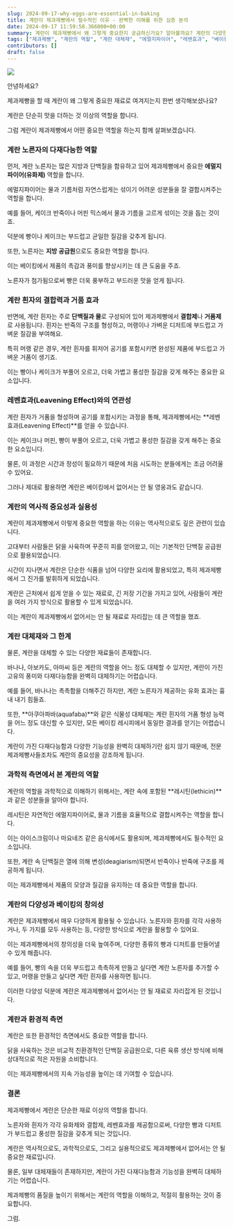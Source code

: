 ```yaml
---
slug: 2024-09-17-why-eggs-are-essential-in-baking
title: 계란이 제과제빵에서 필수적인 이유 - 완벽한 이해를 위한 심층 분석
date: 2024-09-17 11:59:58.366000+00:00
summary: 계란이 제과제빵에서 왜 그렇게 중요한지 궁금하신가요? 알아볼까요? 계란의 다양한 역할과 그 중요성에 대해 깊이 있게 설명해드립니다.
tags: ["제과제빵", "계란의 역할", "계란 대체재", "에멀지파이어", "레벤효과", "베이킹 과학"]
contributors: []
draft: false
---
```


![](https://blogger.googleusercontent.com/img/a/AVvXsEjvgAo4E5p2n25PTf9_TD6xyTi68VE91JqCqSgI5HMb9e_9N3hQm8GNhMPOBn8RxIFBGx_VS9uSLYkBPZUTX6JvCPrqlJgvXs4p570O2h3cdlLh1R2ZZVI-mjAQum51yXBP8f4UBR9LTj__m1RnHMu8sSa0_mIrIBQllHwCCsdcYaa15ti_ASS-7fS3oSU)

안녕하세요?

제과제빵을 할 때 계란이 왜 그렇게 중요한 재료로 여겨지는지 한번 생각해보셨나요?

계란은 단순히 맛을 더하는 것 이상의 역할을 합니다.

그럼 계란이 제과제빵에서 어떤 중요한 역할을 하는지 함께 살펴보겠습니다.

### 계란 노른자의 다재다능한 역할

먼저, 계란 노른자는 많은 지방과 단백질을 함유하고 있어 제과제빵에서 중요한 **에멀지파이어(유화제)** 역할을 합니다.

에멀지파이어는 물과 기름처럼 자연스럽게는 섞이기 어려운 성분들을 잘 결합시켜주는 역할을 합니다.

예를 들어, 케이크 반죽이나 머핀 믹스에서 물과 기름을 고르게 섞이는 것을 돕는 것이죠.

덕분에 빵이나 케이크는 부드럽고 균일한 질감을 갖추게 됩니다.

또한, 노른자는 **지방 공급원**으로도 중요한 역할을 합니다.

이는 베이킹에서 제품의 촉감과 풍미를 향상시키는 데 큰 도움을 주죠.

노른자가 첨가됨으로써 빵은 더욱 풍부하고 부드러운 맛을 얻게 됩니다. 

### 계란 흰자의 결합력과 거품 효과

반면에, 계란 흰자는 주로 **단백질과 물**로 구성되어 있어 제과제빵에서 **결합제**나 **거품제**로 사용됩니다. 흰자는 반죽의 구조를 형성하고, 머랭이나 가벼운 디저트에 부드럽고 가벼운 질감을 부여해요.

특히 머랭 같은 경우, 계란 흰자를 휘저어 공기를 포함시키면 완성된 제품에 부드럽고 가벼운 거품이 생기죠.

이는 빵이나 케이크가 부풀어 오르고, 더욱 가볍고 풍성한 질감을 갖게 해주는 중요한 요소입니다.

### 레벤효과(Leavening Effect)와의 연관성

계란 흰자가 거품을 형성하며 공기를 포함시키는 과정을 통해, 제과제빵에서는 **레벤효과(Leavening Effect)**를 얻을 수 있습니다.

이는 케이크나 머핀, 빵이 부풀어 오르고, 더욱 가볍고 풍성한 질감을 갖게 해주는 중요한 요소입니다.

물론, 이 과정은 시간과 정성이 필요하기 때문에 처음 시도하는 분들에게는 조금 어려울 수 있어요.

그러나 제대로 활용하면 계란은 베이킹에서 없어서는 안 될 영웅과도 같습니다.

### 계란의 역사적 중요성과 실용성

계란이 제과제빵에서 이렇게 중요한 역할을 하는 이유는 역사적으로도 깊은 관련이 있습니다.

고대부터 사람들은 닭을 사육하며 꾸준히 피를 얻어왔고, 이는 기본적인 단백질 공급원으로 활용되었습니다.

시간이 지나면서 계란은 단순한 식품을 넘어 다양한 요리에 활용되었고, 특히 제과제빵에서 그 진가를 발휘하게 되었습니다.

계란은 근처에서 쉽게 얻을 수 있는 재료로, 긴 저장 기간을 가지고 있어, 사람들이 계란을 여러 가지 방식으로 활용할 수 있게 되었습니다.

이는 계란이 제과제빵에서 없어서는 안 될 재료로 자리잡는 데 큰 역할을 했죠.

### 계란 대체재와 그 한계

물론, 계란을 대체할 수 있는 다양한 재료들이 존재합니다.

바나나, 아보카도, 아마씨 등은 계란의 역할을 어느 정도 대체할 수 있지만, 계란이 가진 고유의 풍미와 다재다능함을 완벽히 대체하기는 어렵습니다.

예를 들어, 바나나는 촉촉함을 더해주긴 하지만, 계란 노른자가 제공하는 유화 효과는 흉내 내기 힘들죠. 

또한, **아쿠아파바(aquafaba)**와 같은 식물성 대체재는 계란 흰자의 거품 형성 능력을 어느 정도 대신할 수 있지만, 모든 베이킹 레시피에서 동일한 결과를 얻기는 어렵습니다.

계란이 가진 다재다능함과 다양한 기능성을 완벽히 대체하기란 쉽지 않기 때문에, 전문 제과제빵사들조차도 계란의 중요성을 강조하게 됩니다.

### 과학적 측면에서 본 계란의 역할

계란의 역할을 과학적으로 이해하기 위해서는, 계란 속에 포함된 **레시틴(lethicin)**과 같은 성분들을 알아야 합니다.

레시틴은 자연적인 에멀지파이어로, 물과 기름을 효율적으로 결합시켜주는 역할을 합니다.

이는 아이스크림이나 마요네즈 같은 음식에서도 활용되며, 제과제빵에서도 필수적인 요소입니다.

또한, 계란 속 단백질은 열에 의해 변성(deagiarism)되면서 반죽이나 반죽에 구조를 제공하게 됩니다.

이는 제과제빵에서 제품의 모양과 질감을 유지하는 데 중요한 역할을 합니다.

### 계란의 다양성과 베이킹의 창의성

계란은 제과제빵에서 매우 다양하게 활용될 수 있습니다. 노른자와 흰자를 각각 사용하거나, 두 가지를 모두 사용하는 등, 다양한 방식으로 계란을 활용할 수 있어요.

이는 제과제빵에서의 창의성을 더욱 높여주며, 다양한 종류의 빵과 디저트를 만들어낼 수 있게 해줍니다.

예를 들어, 빵의 속을 더욱 부드럽고 촉촉하게 만들고 싶다면 계란 노른자를 추가할 수 있고, 머랭을 만들고 싶다면 계란 흰자를 사용하면 됩니다.

이러한 다양성 덕분에 계란은 제과제빵에서 없어서는 안 될 재료로 자리잡게 된 것입니다.

### 계란과 환경적 측면

계란은 또한 환경적인 측면에서도 중요한 역할을 합니다.

닭을 사육하는 것은 비교적 친환경적인 단백질 공급원으로, 다른 육류 생산 방식에 비해 상대적으로 적은 자원을 소비합니다.

이는 제과제빵에서의 지속 가능성을 높이는 데 기여할 수 있습니다.

### 결론

제과제빵에서 계란은 단순한 재료 이상의 역할을 합니다.

노른자와 흰자가 각각 유화제와 결합제, 레벤효과를 제공함으로써, 다양한 빵과 디저트가 부드럽고 풍성한 질감을 갖추게 되는 것입니다.

계란은 역사적으로도, 과학적으로도, 그리고 실용적으로도 제과제빵에서 없어서는 안 될 중요한 재료입니다.

물론, 일부 대체재들이 존재하지만, 계란이 가진 다재다능함과 기능성을 완벽히 대체하기는 어렵습니다.

제과제빵의 품질을 높이기 위해서는 계란의 역할을 이해하고, 적절히 활용하는 것이 중요합니다.

그럼.
